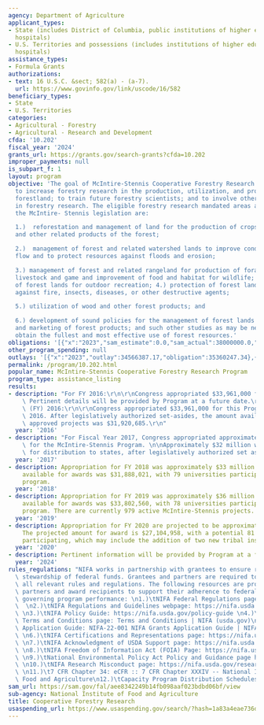 ```yaml
---
agency: Department of Agriculture
applicant_types:
- State (includes District of Columbia, public institutions of higher education and
  hospitals)
- U.S. Territories and possessions (includes institutions of higher education and
  hospitals)
assistance_types:
- Formula Grants
authorizations:
- text: 16 U.S.C. &sect; 582(a) - (a-7).
  url: https://www.govinfo.gov/link/uscode/16/582
beneficiary_types:
- State
- U.S. Territories
categories:
- Agricultural - Forestry
- Agricultural - Research and Development
cfda: '10.202'
fiscal_year: '2024'
grants_url: https://grants.gov/search-grants?cfda=10.202
improper_payments: null
is_subpart_f: 1
layout: program
objective: 'The goal of McIntire-Stennis Cooperative Forestry Research funding is
  to increase forestry research in the production, utilization, and protection of
  forestland; to train future forestry scientists; and to involve other disciplines
  in forestry research. The eligible forestry research mandated areas as defined by
  the McIntire- Stennis legislation are:

  1.)  reforestation and management of land for the production of crops of timber
  and other related products of the forest;

  2.)  management of forest and related watershed lands to improve conditions of water
  flow and to protect resources against floods and erosion;

  3.) management of forest and related rangeland for production of forage for domestic
  livestock and game and improvement of food and habitat for wildlife; management
  of forest lands for outdoor recreation; 4.) protection of forest land and resources
  against fire, insects, diseases, or other destructive agents;

  5.) utilization of wood and other forest products; and

  6.) development of sound policies for the management of forest lands and the harvesting
  and marketing of forest products; and such other studies as may be necessary to
  obtain the fullest and most effective use of forest resources.'
obligations: '[{"x":"2023","sam_estimate":0.0,"sam_actual":38000000.0,"usa_spending_actual":35128616.69},{"x":"2024","sam_estimate":0.0,"sam_actual":35474478.0,"usa_spending_actual":34690213.28},{"x":"2025","sam_estimate":0.0,"sam_actual":35474476.0,"usa_spending_actual":34973255.58}]'
other_program_spending: null
outlays: '[{"x":"2023","outlay":34566387.17,"obligation":35360247.34},{"x":"2024","outlay":24536525.91,"obligation":35474478.0},{"x":"2025","outlay":3260397.95,"obligation":35185669.0}]'
permalink: /program/10.202.html
popular_name: McIntire-Stennis Cooperative Forestry Research Program
program_type: assistance_listing
results:
- description: "For FY 2016:\r\n\r\nCongress appropriated $33,961,000 for the Program.\
    \ Pertinent details will be provided by Program at a future date.\r\n Fiscal Year\
    \ (FY) 2016:\r\n\r\nCongress appropriated $33,961,000 for this Program for FY\
    \ 2016. After legislatively authorized set-asides, the amount available to support\
    \ approved projects was $31,920,685.\r\n"
  year: '2016'
- description: "For Fiscal Year 2017, Congress appropriated approximately $34 million\
    \ for the McIntire-Stennis Program. \n\nApproximately $32 million was available\
    \ for distribution to states, after legislatively authorized set asides."
  year: '2017'
- description: Appropriation for FY 2018 was approximately $33 million. The amount
    available for awards was $31,888,021, with 79 universities participating in the
    program.
  year: '2018'
- description: Appropriation for FY 2019 was approximately $36 million. The amount
    available for awards was $33,802,560, with 78 universities participating in the
    program. There are currently 979 active McIntire-Stennis projects.
  year: '2019'
- description: Appropriation for FY 2020 are projected to be approximately $28 million.
    The projected amount for award is $27,104,958, with a potential 81 universities
    participating, which may include the addition of two new tribal institutions.
  year: '2020'
- description: Pertinent information will be provided by Program at a future date.
  year: '2024'
rules_regulations: "NIFA works in partnership with grantees to ensure responsible\
  \ stewardship of federal funds. Grantees and partners are required to comply with\
  \ all relevant rules and regulations. The following resources are provided to NIFA’s\
  \ partners and award recipients to support their adherence to federal regulations\
  \ governing program performance: \n1.)\tNIFA Federal Regulations page: https://nifa.usda.gov/federal-regulations\
  \  \n2.)\tNIFA Regulations and Guidelines webpage: https://nifa.usda.gov/regulations-and-guidelines\
  \ \n3.)\tNIFA Policy Guide: https://nifa.usda.gov/policy-guide \n4.)\tNIFA Award\
  \ Terms and Conditions page: Terms and Conditions | NIFA (usda.gov)\n5.)\tNIFA Grant\
  \ Application Guide: NIFA-22-001 NIFA Grants Application Guide | NIFA (usda.gov)\
  \ \n6.)\tNIFA Certifications and Representations page: https://nifa.usda.gov/certifications-and-representations\
  \ \n7.)\tNIFA Acknowledgment of USDA Support page: https://nifa.usda.gov/acknowledgment-usda-support-nifa\
  \ \n8.)\tNIFA Freedom of Information Act (FOIA) Page: https://nifa.usda.gov/foia\
  \ \n9.)\tNational Environmental Policy Act Policy and Guidance page https://nifa.usda.gov/nepa-policy-and-guidance\
  \ \n10.)\tNIFA Research Misconduct page: https://nifa.usda.gov/research-misconduct\
  \ \n11.)\t7 CFR Chapter 34: eCFR :: 7 CFR Chapter XXXIV -- National Institute of\
  \ Food and Agriculture\n12.)\tCapacity Program Distribution Schedules: https://www.nifa.usda.gov/grants/programs/capacity-grants"
sam_url: https://sam.gov/fal/aee8342249b14fb098aaf023bdbd06bf/view
sub-agency: National Institute of Food and Agriculture
title: Cooperative Forestry Research
usaspending_url: https://www.usaspending.gov/search/?hash=1a83a4eae736dd6c4e269be54dae2cb4
---
```

